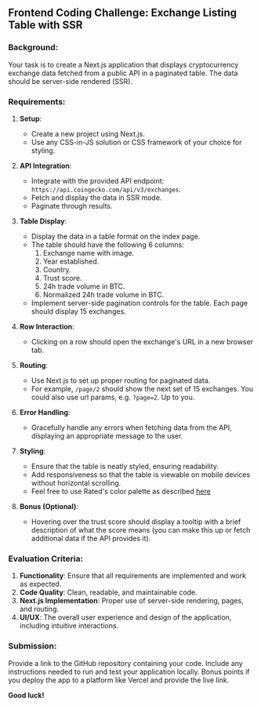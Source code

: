 ## Frontend Coding Challenge: Exchange Listing Table with SSR

### Background:

Your task is to create a Next.js application that displays cryptocurrency exchange data fetched from a public API in a paginated table. The data should be server-side rendered (SSR).


### Requirements:

1. **Setup**:
    - Create a new project using Next.js.
    - Use any CSS-in-JS solution or CSS framework of your choice for styling.

2. **API Integration**:
    - Integrate with the provided API endpoint: `https://api.coingecko.com/api/v3/exchanges`.
    - Fetch and display the data in SSR mode.
    - Paginate through results. 

3. **Table Display**:
    - Display the data in a table format on the index page.
    - The table should have the following 6 columns:
        1. Exchange name with image.
        2. Year established.
        3. Country.
        4. Trust score.
        5. 24h trade volume in BTC.
        6. Normalized 24h trade volume in BTC.
    - Implement server-side pagination controls for the table. Each page should display 15 exchanges.

4. **Row Interaction**:
    - Clicking on a row should open the exchange's URL in a new browser tab.

5. **Routing**:
    - Use Next.js to set up proper routing for paginated data.
    - For example, `/page/2` should show the next set of 15 exchanges. You could also use url params, e.g. `?page=2`. Up to you.

6. **Error Handling**:
    - Gracefully handle any errors when fetching data from the API, displaying an appropriate message to the user.

7. **Styling**:
    - Ensure that the table is neatly styled, ensuring readability.
    - Add responsiveness so that the table is viewable on mobile devices without horizontal scrolling.
    - Feel free to use Rated's color palette as described [here](https://docs.rated.network/brand-resources/rated-brand-guidelines#powered-by-rated-badge)

8. **Bonus (Optional)**:
    - Hovering over the trust score should display a tooltip with a brief description of what the score means (you can make this up or fetch additional data if the API provides it).

### Evaluation Criteria:

1. **Functionality**: Ensure that all requirements are implemented and work as expected.
2. **Code Quality**: Clean, readable, and maintainable code.
3. **Next.js Implementation**: Proper use of server-side rendering, pages, and routing.
4. **UI/UX**: The overall user experience and design of the application, including intuitive interactions.

### Submission:

Provide a link to the GitHub repository containing your code. Include any instructions needed to run and test your application locally. Bonus points if you deploy the app to a platform like Vercel and provide the live link.

**Good luck!**
